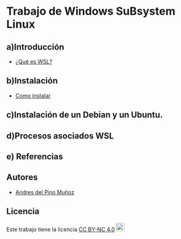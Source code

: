 # Trabajo de Windows SuBsystem Linux

## a)Introducción

  - [¿Qué es WSL?](ficheros/wsl.md)

## b)Instalación

  - [Como instalar](ficheros/instalacion.md)

## c)Instalación de un Debian y un Ubuntu.

## d)Procesos asociados WSL

## e) Referencias

## Autores

  - [Andres del Pino Muñoz](https://github.com/0Vinylo0)

## Licencia
<p xmlns:cc="http://creativecommons.org/ns#" >Este trabajo tiene la licencia <a href="https://creativecommons.org/licenses/by-nc/4.0/?ref=chooser- v1" target="_blank" rel="licencia noopener noreferrer" style="display:inline-block;">CC BY-NC 4.0<img style="height:22px!important;margin-left:3px;vertical-align :texto inferior;" src="https://mirrors.creativecommons.org/presskit/icons/cc.svg?ref=chooser-v1" alt=""><img style="altura:22px!important;margin-left:3px;vertical -align:text-bottom;" src="https://mirrors.creativecommons.org/presskit/icons/by.svg?ref=chooser-v1" alt=""><img style="altura:22px!important;margin-left:3px;vertical -align:text-bottom;" src="https://mirrors.creativecommons.org/presskit/icons/nc.svg?ref=chooser-v1" alt=""></a></p>
